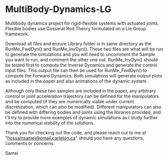 # MultiBody-Dynamics-LG
Multibody dynamics project for rigid-flexible systems with actuated joints. Flexible bodies use Cosserat Rod Theory formulated on a Lie Group framework.

Download all files and ensure Library folder is in same directory as the RunMe_FwdDyn() and RunMe_InvDyn(). These two files are what will be run to generate the simulations and you will need to uncomment the Sample you want to run, and comment the other one out. RunMe_InvDyn() should be tested first to compute the Inverse Dynamics and generate the control input files. This output file can then be used for RunMe_FwdDyn() to compute the Forward Dynamics. Both simulations will generate output plots as included in the paper and also animations of the dynamic system.

Although only these two samples are included in the paper, any arbitrary control or joint acceleration trajectory can be defined for the manipulators and be computed (if they are numerically viable under current discretization, which can also be modified). Different manipulators can also be defined with differing bodies and joints using the libraries provided, and I'll try to provide more examples of dynamic simulations as I study further into the numerical stability of the solutions.

Thank you for checking out the code, and please reach out to me at "hossainsamei@cmail.carleton.ca" should you have any questions, comments or concerns.

Samei
